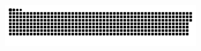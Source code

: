 <p align="center">
  <img src="https://raw.githubusercontent.com/Guiifn/Guiifn/output/aurora-snake.svg" alt="Snake animation" />
</p>
